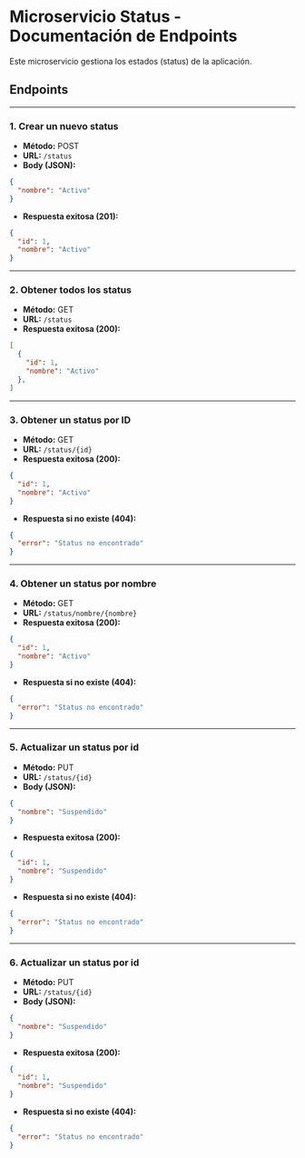 # Microservicio Status - Documentación de Endpoints

Este microservicio gestiona los estados (status) de la aplicación.

## Endpoints

---

### 1. Crear un nuevo status

- **Método:** POST  
- **URL:** `/status`
- **Body (JSON):**
```json
{
  "nombre": "Activo"
}
```
- **Respuesta exitosa (201):**
```json
{
  "id": 1,
  "nombre": "Activo"
}
```

---

### 2. Obtener todos los status

- **Método:** GET  
- **URL:** `/status`
- **Respuesta exitosa (200):**
```json
[
  {
    "id": 1,
    "nombre": "Activo"
  },
]
```

---

### 3. Obtener un status por ID

- **Método:** GET  
- **URL:** `/status/{id}`
- **Respuesta exitosa (200):**
```json
{
  "id": 1,
  "nombre": "Activo"
}
```
- **Respuesta si no existe (404):**
```json
{
  "error": "Status no encontrado"
}
```

---

### 4. Obtener un status por nombre

- **Método:** GET  
- **URL:** `/status/nombre/{nombre}`
- **Respuesta exitosa (200):**
```json
{
  "id": 1,
  "nombre": "Activo"
}
```
- **Respuesta si no existe (404):**
```json
{
  "error": "Status no encontrado"
}
```

---

### 5. Actualizar un status por id

- **Método:** PUT  
- **URL:** `/status/{id}`
- **Body (JSON):**
```json
{
  "nombre": "Suspendido"
}
```
- **Respuesta exitosa (200):**
```json
{
  "id": 1,
  "nombre": "Suspendido"
}
```
- **Respuesta si no existe (404):**
```json
{
  "error": "Status no encontrado"
}
```

---

### 6. Actualizar un status por id

- **Método:** PUT  
- **URL:** `/status/{id}`
- **Body (JSON):**
```json
{
  "nombre": "Suspendido"
}
```
- **Respuesta exitosa (200):**
```json
{
  "id": 1,
  "nombre": "Suspendido"
}
```
- **Respuesta si no existe (404):**
```json
{
  "error": "Status no encontrado"
}
```

